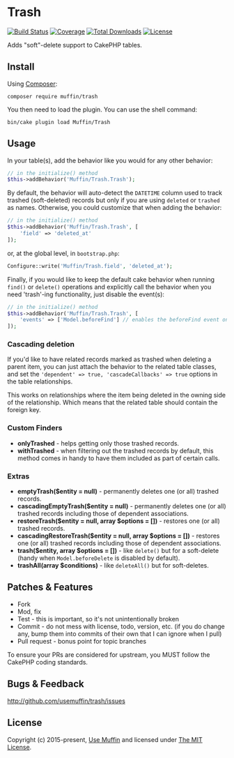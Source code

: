 # Trash

[![Build Status](https://img.shields.io/travis/UseMuffin/Trash/master.svg?style=flat-square)](https://github.com/UseMuffin/Trash/actions?query=workflow%3ACI+branch%3Amaster)
[![Coverage](https://img.shields.io/codecov/c/github/UseMuffin/Trash/master.svg?style=flat-square)](https://codecov.io/github/UseMuffin/Trash)
[![Total Downloads](https://img.shields.io/packagist/dt/muffin/trash.svg?style=flat-square)](https://packagist.org/packages/muffin/trash)
[![License](https://img.shields.io/badge/license-MIT-blue.svg?style=flat-square)](LICENSE)

Adds "soft"-delete support to CakePHP tables.

## Install

Using [Composer][composer]:

```
composer require muffin/trash
```

You then need to load the plugin. You can use the shell command:

```
bin/cake plugin load Muffin/Trash
```

## Usage

In your table(s), add the behavior like you would for any other behavior:

```php
// in the initialize() method
$this->addBehavior('Muffin/Trash.Trash');
```

By default, the behavior will auto-detect the `DATETIME` column used to track
trashed (soft-deleted) records but only if you are using `deleted` or `trashed`
as names. Otherwise, you could customize that when adding the behavior:

```php
// in the initialize() method
$this->addBehavior('Muffin/Trash.Trash', [
    'field' => 'deleted_at'
]);
```

or, at the global level, in `bootstrap.php`:

```php
Configure::write('Muffin/Trash.field', 'deleted_at');
```

Finally, if you would like to keep the default cake behavior when running
`find()` or `delete()` operations and explicitly call the behavior when you need
'trash'-ing functionality, just disable the event(s):

```php
// in the initialize() method
$this->addBehavior('Muffin/Trash.Trash', [
    'events' => ['Model.beforeFind'] // enables the beforeFind event only, false to disable both
]);
```

### Cascading deletion

If you'd like to have related records marked as trashed when deleting a parent
item, you can just attach the behavior to the related table classes, and set the
`'dependent' => true, 'cascadeCallbacks' => true` options in the table relationships.

This works on relationships where the item being deleted in the owning side of
the relationship. Which means that the related table should contain the foreign key.

### Custom Finders

- **onlyTrashed** - helps getting only those trashed records.
- **withTrashed** - when filtering out the trashed records by default, this method comes in handy to have them included
as part of certain calls.

### Extras

- **emptyTrash($entity = null)** - permanently deletes one (or all) trashed records.
- **cascadingEmptyTrash($entity = null)** - permanently deletes one (or all) trashed records including
those of dependent associations.
- **restoreTrash($entity = null, array $options = [])** - restores one (or all) trashed records.
- **cascadingRestoreTrash($entity = null, array $options = [])** - restores one (or all) trashed records including
those of dependent associations.
- **trash($entity, array $options = [])** - like `delete()` but for a soft-delete (handy when `Model.beforeDelete` is
disabled by default).
- **trashAll(array $conditions)** - like `deleteAll()` but for soft-deletes.

## Patches & Features

* Fork
* Mod, fix
* Test - this is important, so it's not unintentionally broken
* Commit - do not mess with license, todo, version, etc. (if you do change any, bump them into commits of
their own that I can ignore when I pull)
* Pull request - bonus point for topic branches

To ensure your PRs are considered for upstream, you MUST follow the CakePHP coding standards.

## Bugs & Feedback

http://github.com/usemuffin/trash/issues

## License

Copyright (c) 2015-present, [Use Muffin][muffin] and licensed under [The MIT License][mit].

[cakephp]:http://cakephp.org
[composer]:http://getcomposer.org
[mit]:http://www.opensource.org/licenses/mit-license.php
[muffin]:http://usemuffin.com
